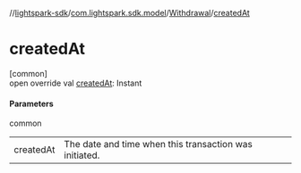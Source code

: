 //[lightspark-sdk](../../../index.md)/[com.lightspark.sdk.model](../index.md)/[Withdrawal](index.md)/[createdAt](created-at.md)

# createdAt

[common]\
open override val [createdAt](created-at.md): Instant

#### Parameters

common

| | |
|---|---|
| createdAt | The date and time when this transaction was initiated. |
